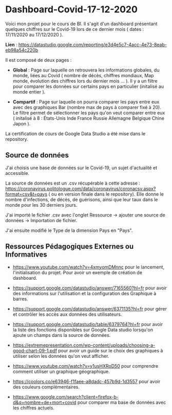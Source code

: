 # Dashboard-Covid-17-12-2020

Voici mon projet pour le cours de BI. 
Il s'agit d'un dashboard présentant quelques chiffres sur le Covid-19 lors de ce dernier mois ( dates : 17/11/2020 au 17/12/2020 ).

**Lien** : https://datastudio.google.com/reporting/e3d4e5c7-4acc-4e73-8eab-eb98a54c220b

Il est composé de deux pages : 

* **Global** : Page sur laquelle on retrouvera les informations globales, du monde, liées au Covid ( nombre de décès, chiffres mondiaux, Map monde, évolution des chiffres lors du dernier mois ... ). Il y a un filtre pour comparer les données sur certains pays en particulier (initalisé au monde entier ).

* **Compartif** : Page sur laquelle on pourra comparer les pays entre eux avec des graphiques Bar (nombre max de pays à comparer fixé à 20). Le filtre permet de sélectionner les pays qu'on veut comparer entre eux ( initalisé à 8 : États-Unis Inde France Russie Allemagne Belgique Chine Japon ).

La certification de cours de Google Data Studio a été mise dans le repository.

## Source de données

J'ai choisis une base de données sur le Covid-19, un sujet d'actualité et accessible. 

La source de données est un .csv récupérable à cette adresse : https://coronavirus.politologue.com/data/coronavirus/coronacsv.aspx?format=csv&t=pays ( ou en version finale dans le repository).
Elle donne le nombre d'infections, de décès, de guérisons, ainsi que leur taux dans le monde pour les 30 derniers jours.

J'ai importé le fichier .csv avec l'onglet Ressource -> ajouter une source de données -> Importation de fichier.

J'ai ensuite modifié le Type de la dimension Pays en "Pays".

## Ressources Pédagogiques Externes ou Informatives

* https://www.youtube.com/watch?v=4xmyomDMnnc pour le lancement, l'initialisation du projet. Pour avoir un exemple de création de dashboard.

* https://support.google.com/datastudio/answer/7165560?hl=fr pour avoir des informations sur l'utilisation et la configuration des Graphique à barres.

* https://support.google.com/datastudio/answer/6371135?hl=fr pour gérer et contrôler les accès aux données des utilisateurs.

* https://support.google.com/datastudio/table/6379764?hl=fr pour avoir la liste des fonctions disponibles sur Google Data studio lorsqu'on ajoute un champs dans la source de données.

* https://extremepresentation.com/wp-content/uploads/choosing-a-good-chart-09-1.pdf pour avoir un guide sur le choix des graphiques à utiliser selon les données qu'on veut afficher.

* https://www.youtube.com/watch?v=y1usHXRoD50 pour comprendre comment utiliser un graphique géographique.

* https://coolors.co/e63946-f1faee-a8dadc-457b9d-1d3557 pour avoir des couleurs complémentaires.

* https://www.google.com/search?client=firefox-b-d&q=nombre+de+mort+covid pour comparer ma base de données avec les chiffres actuels. 






